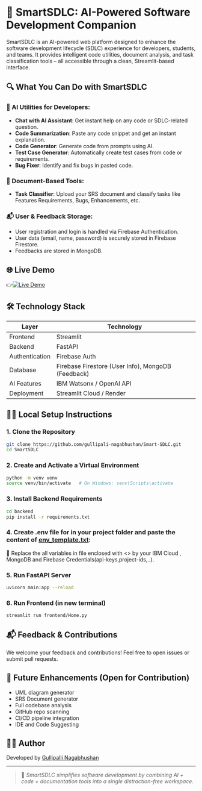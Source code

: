 # 🚀 SmartSDLC: AI-Powered Software Development Companion

SmartSDLC is an AI-powered web platform designed to enhance the software development lifecycle (SDLC) experience for developers, students, and teams. It provides intelligent code utilities, document analysis, and task classification tools – all accessible through a clean, Streamlit-based interface.

## 🔍 What You Can Do with SmartSDLC

### 🤖 AI Utilities for Developers:
- **Chat with AI Assistant**: Get instant help on any code or SDLC-related question.
- **Code Summarization**: Paste any code snippet and get an instant explanation.
- **Code Generator**: Generate code from prompts using AI.
- **Test Case Generator**: Automatically create test cases from code or requirements.
- **Bug Fixer**: Identify and fix bugs in pasted code.

### 📂 Document-Based Tools:
- **Task Classifier**: Upload your SRS document and classify tasks like Features Requirements, Bugs, Enhancements, etc.

### 📬 User & Feedback Storage:
- User registration and login is handled via Firebase Authentication.
- User data (email, name, password) is securely stored in Firebase Firestore.
- Feedbacks are stored in MongoDB.

## 🌐 Live Demo
👉[![Live Demo](https://img.shields.io/badge/Demo-Live-green?style=for-the-badge)](https://smart-sdlc.streamlit.app/)

## 🛠️ Technology Stack

| Layer         | Technology                     |
|---------------|--------------------------------|
| Frontend      | Streamlit                      |
| Backend       | FastAPI                        |
| Authentication| Firebase Auth                  |
| Database      | Firebase Firestore (User Info), MongoDB (Feedback) |
| AI Features   | IBM Watsonx / OpenAI API       |
| Deployment    | Streamlit Cloud / Render       |

## 🧑‍💻 Local Setup Instructions


### 1. Clone the Repository
```bash
git clone https://github.com/gullipali-nagabhushan/Smart-SDLC.git
cd SmartSDLC
```
### 2. Create and Activate a Virtual Environment
```bash
python -m venv venv
source venv/bin/activate   # On Windows: venv\Scripts\activate
```
### 3. Install Backend Requirements
```bash
cd backend
pip install -r requirements.txt
```
### 4. Create .env file for in your project folder and paste the content of [env_template.txt](./env_template.txt):
🔑 Replace  the  all  variables in file enclosed with <> by  your IBM Cloud , MongoDB and Firebase Credentials(api-keys,project-ids,..).
### 5. Run FastAPI Server
```bash
uvicorn main:app --reload
```
### 6. Run Frontend (in new terminal)
```bash
streamlit run frontend/Home.py
```

## 📬 Feedback & Contributions
We welcome your feedback and contributions! Feel free to open issues or submit pull requests.

## 🔮 Future Enhancements (Open for Contribution)
- UML diagram generator
- SRS Document generator
- Full codebase analysis
- GitHub repo scanning
- CI/CD pipeline integration
- IDE and Code Suggesting

## 👨‍💻 Author
Developed by [Gullipalli Nagabhushan](https://github.com/gullipalli-nagabhushan)

---

> 🧠 _SmartSDLC simplifies software development by combining AI + code + documentation tools into a single distraction-free workspace._
